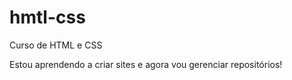 # hmtl-css
 Curso de HTML e CSS
 
 Estou aprendendo a criar sites e agora vou gerenciar repositórios!
